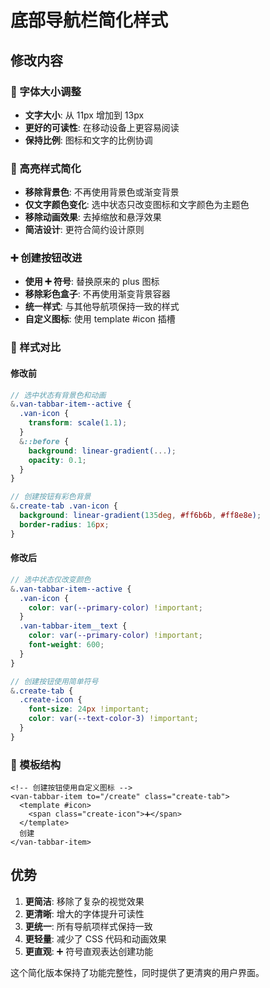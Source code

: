 # 底部导航栏简化样式

## 修改内容

### 📝 字体大小调整
- **文字大小**: 从 11px 增加到 13px
- **更好的可读性**: 在移动设备上更容易阅读
- **保持比例**: 图标和文字的比例协调

### 🎯 高亮样式简化
- **移除背景色**: 不再使用背景色或渐变背景
- **仅文字颜色变化**: 选中状态只改变图标和文字颜色为主题色
- **移除动画效果**: 去掉缩放和悬浮效果
- **简洁设计**: 更符合简约设计原则

### ➕ 创建按钮改进
- **使用 ➕ 符号**: 替换原来的 plus 图标
- **移除彩色盒子**: 不再使用渐变背景容器
- **统一样式**: 与其他导航项保持一致的样式
- **自定义图标**: 使用 template #icon 插槽

### 🎨 样式对比

#### 修改前
```scss
// 选中状态有背景色和动画
&.van-tabbar-item--active {
  .van-icon {
    transform: scale(1.1);
  }
  &::before {
    background: linear-gradient(...);
    opacity: 0.1;
  }
}

// 创建按钮有彩色背景
&.create-tab .van-icon {
  background: linear-gradient(135deg, #ff6b6b, #ff8e8e);
  border-radius: 16px;
}
```

#### 修改后
```scss
// 选中状态仅改变颜色
&.van-tabbar-item--active {
  .van-icon {
    color: var(--primary-color) !important;
  }
  .van-tabbar-item__text {
    color: var(--primary-color) !important;
    font-weight: 600;
  }
}

// 创建按钮使用简单符号
&.create-tab {
  .create-icon {
    font-size: 24px !important;
    color: var(--text-color-3) !important;
  }
}
```

### 📱 模板结构
```vue
<!-- 创建按钮使用自定义图标 -->
<van-tabbar-item to="/create" class="create-tab">
  <template #icon>
    <span class="create-icon">➕</span>
  </template>
  创建
</van-tabbar-item>
```

## 优势

1. **更简洁**: 移除了复杂的视觉效果
2. **更清晰**: 增大的字体提升可读性
3. **更统一**: 所有导航项样式保持一致
4. **更轻量**: 减少了 CSS 代码和动画效果
5. **更直观**: ➕ 符号直观表达创建功能

这个简化版本保持了功能完整性，同时提供了更清爽的用户界面。